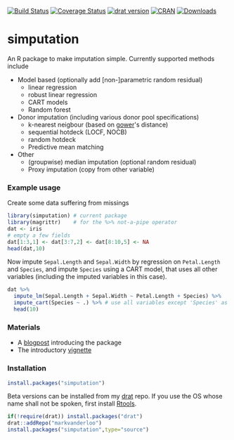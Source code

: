 
[![Build Status](https://travis-ci.org/markvanderloo/simputation.svg?branch=master)](https://travis-ci.org/markvanderloo/simputation)
[![Coverage Status](https://coveralls.io/repos/github/markvanderloo/simputation/badge.svg?branch=master)](https://coveralls.io/github/markvanderloo/simputation?branch=master)
[![drat version](https://img.shields.io/badge/drat-0.2.1-green.svg)]()
[![CRAN](http://www.r-pkg.org/badges/version/simputation)](http://cran.r-project.org/web/package=simputation)
[![Downloads](http://cranlogs.r-pkg.org/badges/simputation)](http://cran.r-project.org/package=simputation)

# simputation
An R package to make imputation simple. Currently supported methods include

- Model based (optionally add [non-]parametric random residual)
    - linear regression 
    - robust linear regression
    - CART models
    - Random forest
- Donor imputation (including various donor pool specifications)
  - k-nearest neigbour (based on [gower](https://cran.r-project.org/package=gower)'s distance)
  - sequential hotdeck (LOCF, NOCB)
  - random hotdeck
  - Predictive mean matching
- Other
  - (groupwise) median imputation (optional random residual)
  - Proxy imputation (copy from other variable) 


### Example usage

Create some data suffering from missings
```r
library(simputation) # current package
library(magrittr)    # for the %>% not-a-pipe operator
dat <- iris
# empty a few fields
dat[1:3,1] <- dat[3:7,2] <- dat[8:10,5] <- NA
head(dat,10)
```
Now impute `Sepal.Length` and `Sepal.Width` by regression on `Petal.Length` and `Species`, and impute `Species` using a CART model, that uses all other variables (including the imputed variables in this case).
```r
dat %>% 
  impute_lm(Sepal.Length + Sepal.Width ~ Petal.Length + Species) %>%
  impute_cart(Species ~ .) %>% # use all variables except 'Species' as predictor
  head(10)
```

### Materials

- A [blogpost](http://www.markvanderloo.eu/yaRb/2016/09/13/announcing-the-simputation-package-make-imputation-simple/) introducing the package
- The introductory [vignette](https://cran.r-project.org/web/packages/simputation/vignettes/intro.html)

### Installation

```r
install.packages("simputation")
```

Beta versions can be installed from my [drat](http://cran.r-project.org/package=drat) repo. If you use the OS whose name shall not be spoken, first install [Rtools](https://cran.r-project.org/bin/windows/Rtools/).
```r
if(!require(drat)) install.packages("drat")
drat::addRepo("markvanderloo")
install.packages("simputation",type="source")
```

